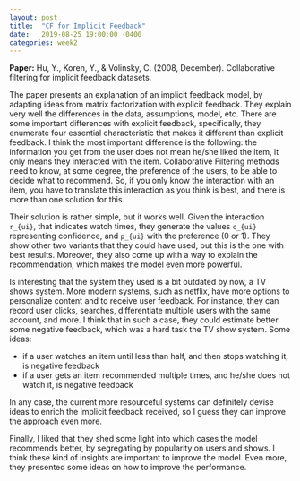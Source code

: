 ```yaml
---
layout: post
title:  "CF for Implicit Feedback"
date:   2019-08-25 19:00:00 -0400
categories: week2
---
```


**Paper:** Hu, Y., Koren, Y., & Volinsky, C. (2008, December). Collaborative filtering for implicit feedback datasets.

The paper presents an explanation of an implicit feedback model, by adapting ideas from matrix factorization with explicit feedback.
They explain very well the differences in the data, assumptions, model, etc.
There are some important differences with explicit feedback, specifically, they enumerate four essential characteristic that makes it different than explicit feedback.
I think the most important difference is the following: the information you get from the user does not mean he/she liked the item, it only means they interacted with the item.
Collaborative Filtering methods need to know, at some degree, the preference of the users, to be able to decide what to recommend.
So, if you only know the interaction with an item, you have to translate this interaction as you think is best, and there is more than one solution for this.

Their solution is rather simple, but it works well. Given the interaction `r_{ui}`, that indicates watch times, they generate the values `c_{ui}` representing confidence, and `p_{ui}` with the preference (0 or 1).
They show other two variants that they could have used, but this is the one with best results.
Moreover, they also come up with a way to explain the recommendation, which makes the model even more powerful.

Is interesting that the system they used is a bit outdated by now, a TV shows system.
More modern systems, such as netflix, have more options to personalize content and to receive user feedback. For instance, they can record user clicks, searches, differentiate multiple users with the same account, and more.
I think that in such a case, they could estimate better some negative feedback, which was a hard task the TV show system. Some ideas:

+ if a user watches an item until less than half, and then stops watching it, is negative feedback
+ if a user gets an item recommended multiple times, and he/she does not watch it, is negative feedback

In any case, the current more resourceful systems can definitely devise ideas to enrich the implicit feedback received, so I guess they can improve the approach even more.

Finally, I liked that they shed some light into which cases the model recommends better, by segregating by popularity on users and shows. I think these kind of insights are important to improve the model. Even more, they presented some ideas on how to improve the performance.
